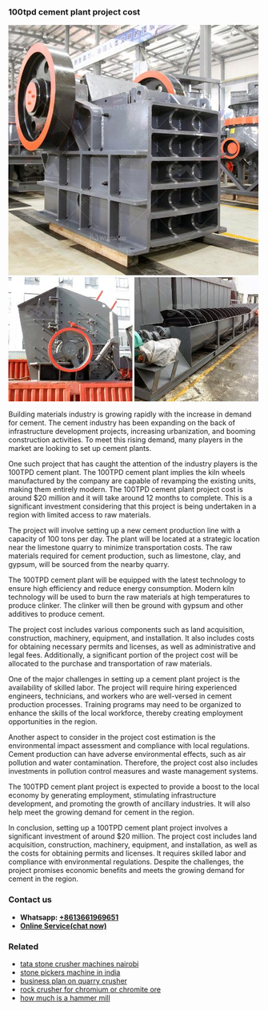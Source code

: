<h3>100tpd cement plant project cost</h3><img src='1708332394.jpg' alt=''><p>Building materials industry is growing rapidly with the increase in demand for cement. The cement industry has been expanding on the back of infrastructure development projects, increasing urbanization, and booming construction activities. To meet this rising demand, many players in the market are looking to set up cement plants.</p><p>One such project that has caught the attention of the industry players is the 100TPD cement plant. The 100TPD cement plant implies the kiln wheels manufactured by the company are capable of revamping the existing units, making them entirely modern. The 100TPD cement plant project cost is around $20 million and it will take around 12 months to complete. This is a significant investment considering that this project is being undertaken in a region with limited access to raw materials.</p><p>The project will involve setting up a new cement production line with a capacity of 100 tons per day. The plant will be located at a strategic location near the limestone quarry to minimize transportation costs. The raw materials required for cement production, such as limestone, clay, and gypsum, will be sourced from the nearby quarry.</p><p>The 100TPD cement plant will be equipped with the latest technology to ensure high efficiency and reduce energy consumption. Modern kiln technology will be used to burn the raw materials at high temperatures to produce clinker. The clinker will then be ground with gypsum and other additives to produce cement.</p><p>The project cost includes various components such as land acquisition, construction, machinery, equipment, and installation. It also includes costs for obtaining necessary permits and licenses, as well as administrative and legal fees. Additionally, a significant portion of the project cost will be allocated to the purchase and transportation of raw materials.</p><p>One of the major challenges in setting up a cement plant project is the availability of skilled labor. The project will require hiring experienced engineers, technicians, and workers who are well-versed in cement production processes. Training programs may need to be organized to enhance the skills of the local workforce, thereby creating employment opportunities in the region.</p><p>Another aspect to consider in the project cost estimation is the environmental impact assessment and compliance with local regulations. Cement production can have adverse environmental effects, such as air pollution and water contamination. Therefore, the project cost also includes investments in pollution control measures and waste management systems.</p><p>The 100TPD cement plant project is expected to provide a boost to the local economy by generating employment, stimulating infrastructure development, and promoting the growth of ancillary industries. It will also help meet the growing demand for cement in the region.</p><p>In conclusion, setting up a 100TPD cement plant project involves a significant investment of around $20 million. The project cost includes land acquisition, construction, machinery, equipment, and installation, as well as the costs for obtaining permits and licenses. It requires skilled labor and compliance with environmental regulations. Despite the challenges, the project promises economic benefits and meets the growing demand for cement in the region.</p><h3>Contact us</h3><ul><li><strong>Whatsapp:&nbsp;<a href="https://wa.me/8613661969651">+8613661969651</a></strong></li><li><a href="https://swt.shibang-china.com/?git&amp;zhl&amp;100tpd cement plant project cost"><strong>Online Service(chat now)</strong></a></li></ul><h3>Related</h3><ul><li><a href='tata stone crusher machines nairobi.md'>tata stone crusher machines nairobi</a></li><li><a href='stone pickers machine in india.md'>stone pickers machine in india</a></li><li><a href='business plan on quarry crusher.md'>business plan on quarry crusher</a></li><li><a href='rock crusher for chromium or chromite ore.md'>rock crusher for chromium or chromite ore</a></li><li><a href='how much is a hammer mill.md'>how much is a hammer mill</a></li></ul>
